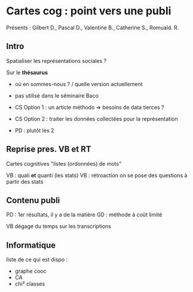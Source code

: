 # Cartes cog : point vers une publi

Présents : Gilbert D., Pascal D., Valentine B., Catherine S., Romuald. R.

## Intro

Spatialiser les représentations sociales ?

Sur le **thésaurus**

- où en sommes-nous ? / quelle version actuellement
- pas utilisé dans le séminaire Baco

- CS Option 1 : un article méthodo => besoins de data tierces ?
- CS Option 2 : traiter les données collectées pour la représentation
- PD : plutôt les 2

## Reprise pres. VB et RT

Cartes cognitives "listes (ordonnées) de mots"

VB : quali **et** quanti (les stats)
VB : rétroaction on se pose des questions à partir des stats

## Contenu publi

PD : 1er résultats, il y a de la matière
GD : méthode à coût limité

VB dégage du temps sur les transcriptions

## Informatique

liste de ce qui est dispo :

- graphe cooc
- CA
- chi² classes
